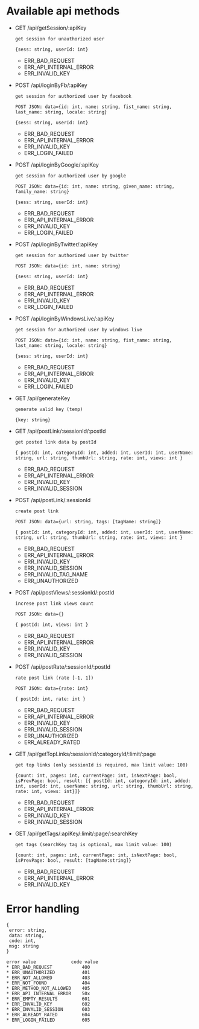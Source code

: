 # Available api methods

- GET /api/getSession/:apiKey
    ```
    get session for unauthorized user
    ```
    ```
    {sess: string, userId: int}
    ```
    * ERR_BAD_REQUEST
    * ERR_API_INTERNAL_ERROR
    * ERR_INVALID_KEY

- POST /api/loginByFb/:apiKey
    ```
    get session for authorized user by facebook
    ```
    ```
    POST JSON: data={id: int, name: string, fist_name: string, last_name: string, locale: string}
    ```
    ```
    {sess: string, userId: int}
    ```
    * ERR_BAD_REQUEST
    * ERR_API_INTERNAL_ERROR
    * ERR_INVALID_KEY
    * ERR_LOGIN_FAILED

- POST /api/loginByGoogle/:apiKey
    ```
    get session for authorized user by google
    ```
    ```
    POST JSON: data={id: int, name: string, given_name: string, family_name: string}
    ```
    ```
    {sess: string, userId: int}
    ```
    * ERR_BAD_REQUEST
    * ERR_API_INTERNAL_ERROR
    * ERR_INVALID_KEY
    * ERR_LOGIN_FAILED

- POST /api/loginByTwitter/:apiKey
    ```
    get session for authorized user by twitter
    ```
    ```
    POST JSON: data={id: int, name: string}
    ```
    ```
    {sess: string, userId: int}
    ```
    * ERR_BAD_REQUEST
    * ERR_API_INTERNAL_ERROR
    * ERR_INVALID_KEY
    * ERR_LOGIN_FAILED

- POST /api/loginByWindowsLive/:apiKey
    ```
    get session for authorized user by windows live
    ```
    ```
    POST JSON: data={id: int, name: string, fist_name: string, last_name: string, locale: string}
    ```
    ```
    {sess: string, userId: int}
    ```
    * ERR_BAD_REQUEST
    * ERR_API_INTERNAL_ERROR
    * ERR_INVALID_KEY
    * ERR_LOGIN_FAILED

- GET /api/generateKey
    ```
    generate valid key (temp)
    ```
    ```
    {key: string}
    ```
- GET /api/postLink/:sessionId/:postId
    ```
    get posted link data by postId
    ```
    ```
    { postId: int, categoryId: int, added: int, userId: int, userName: string, url: string, thumbUrl: string, rate: int, views: int }
    ```
    * ERR_BAD_REQUEST
    * ERR_API_INTERNAL_ERROR
    * ERR_INVALID_KEY
    * ERR_INVALID_SESSION
- POST /api/postLink/:sessionId
    ```
    create post link
    ```
    ```
    POST JSON: data={url: string, tags: [tagName: string]}
    ```
    ```
    { postId: int, categoryId: int, added: int, userId: int, userName: string, url: string, thumbUrl: string, rate: int, views: int }
    ```
    * ERR_BAD_REQUEST
    * ERR_API_INTERNAL_ERROR
    * ERR_INVALID_KEY
    * ERR_INVALID_SESSION
    * ERR_INVALID_TAG_NAME
    * ERR_UNAUTHORIZED
- POST /api/postViews/:sessionId/:postId
    ```
    increse post link views count
    ```
    ```
    POST JSON: data={}
    ```
    ```
    { postId: int, views: int }
    ```

    * ERR_BAD_REQUEST
    * ERR_API_INTERNAL_ERROR
    * ERR_INVALID_KEY
    * ERR_INVALID_SESSION
- POST /api/postRate/:sessionId/:postId
    ```
    rate post link (rate [-1, 1])
    ```
    ```
    POST JSON: data={rate: int}
    ```
    ```
    { postId: int, rate: int }
    ```
    * ERR_BAD_REQUEST
    * ERR_API_INTERNAL_ERROR
    * ERR_INVALID_KEY
    * ERR_INVALID_SESSION
    * ERR_UNAUTHORIZED
    * ERR_ALREADY_RATED
- GET /api/getTopLinks/:sessionId/:categoryId/:limit/:page
    ```
    get top links (only sessionId is required, max limit value: 100)
    ```
    ```
    {count: int, pages: int, currentPage: int, isNextPage: bool, isPrevPage: bool, result: [{ postId: int, categoryId: int, added: int, userId: int, userName: string, url: string, thumbUrl: string, rate: int, views: int}]}
    ```
    * ERR_BAD_REQUEST
    * ERR_API_INTERNAL_ERROR
    * ERR_INVALID_KEY
    * ERR_INVALID_SESSION

- GET /api/getTags/:apiKey/:limit/:page/:searchKey
    ```
    get tags (searchKey tag is optional, max limit value: 100)
    ```
    ```
    {count: int, pages: int, currentPage: int, isNextPage: bool, isPrevPage: bool, result: [tagName:string]}
    ```
    * ERR_BAD_REQUEST
    * ERR_API_INTERNAL_ERROR
    * ERR_INVALID_KEY

# Error handling

```
{
 error: string,
 data: string,
 code: int,
 msg: string
}
```

```
error value             code value
* ERR_BAD_REQUEST           400
* ERR_UNAUTHORIZED          401
* ERR_NOT_ALLOWED           403
* ERR_NOT_FOUND             404
* ERR_METHOD_NOT_ALLOWED    405
* ERR_API_INTERNAL_ERROR    50x
* ERR_EMPTY_RESULTS         601
* ERR_INVALID_KEY           602
* ERR_INVALID_SESSION       603
* ERR_ALREADY_RATED         604
* ERR_LOGIN_FAILED          605
```